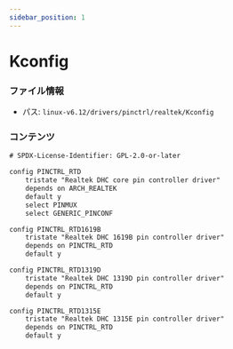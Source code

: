 ```yaml
---
sidebar_position: 1
---
```

# Kconfig

### ファイル情報

- パス: `linux-v6.12/drivers/pinctrl/realtek/Kconfig`

### コンテンツ

```txt
# SPDX-License-Identifier: GPL-2.0-or-later

config PINCTRL_RTD
	tristate "Realtek DHC core pin controller driver"
	depends on ARCH_REALTEK
	default y
	select PINMUX
	select GENERIC_PINCONF

config PINCTRL_RTD1619B
	tristate "Realtek DHC 1619B pin controller driver"
	depends on PINCTRL_RTD
	default y

config PINCTRL_RTD1319D
	tristate "Realtek DHC 1319D pin controller driver"
	depends on PINCTRL_RTD
	default y

config PINCTRL_RTD1315E
	tristate "Realtek DHC 1315E pin controller driver"
	depends on PINCTRL_RTD
	default y

```
